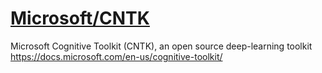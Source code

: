 # [Microsoft/CNTK](https://github.com/Microsoft/CNTK)

Microsoft Cognitive Toolkit (CNTK), an open source deep-learning toolkit https://docs.microsoft.com/en-us/cognitive-toolkit/
